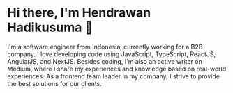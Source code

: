 # Hi there, I'm Hendrawan Hadikusuma 👋

I'm a software engineer from Indonesia, currently working for a B2B company. I love developing code using JavaScript, TypeScript, ReactJS, AngularJS, and NextJS. Besides coding, I'm also an active writer on Medium, where I share my experiences and knowledge based on real-world experiences. As a frontend team leader in my company, I strive to provide the best solutions for our clients.

